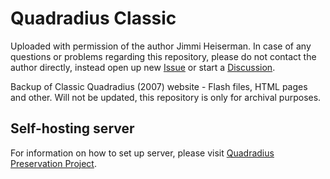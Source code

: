 # Quadradius Classic
Uploaded with permission of the author Jimmi Heiserman.
In case of any questions or problems regarding this repository, please do not contact the author directly, instead open up new [Issue](https://github.com/Fruktus/QuadradiusClassic/issues) or start a [Discussion](https://github.com/Fruktus/QuadradiusClassic/discussions).

Backup of Classic Quadradius (2007) website - Flash files, HTML pages and other.
Will not be updated, this repository is only for archival purposes.


## Self-hosting server
For information on how to set up server, please visit [Quadradius Preservation Project](https://github.com/Fruktus/QuadradiusPreservationProject).
